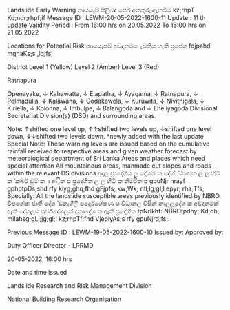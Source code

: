 Landslide Early Warning නායයෑම් පිළිබඳ පෙර අනතුරු ඇඟවීම kz;rhpT Kd;ndr;rhpf;if Message ID : LEWM-20-05-2022-1600-11 Update : 11 th update Validity Period : From 16:00 hrs on 20.05.2022 To 16:00 hrs on 21.05.2022

Locations for Potential Risk නායයෑපම් අවදානම ෙැවතිය හැකි ප්‍රපේශ fdjpahd mghaKs;s ,lq;fs;

District Level 1 (Yellow) Level 2 (Amber) Level 3 (Red)

Ratnapura

Openayake, ↓ Kahawatta, ↓ Elapatha, ↓ Ayagama, ↓ Ratnapura, ↓ Pelmadulla, ↓ Kalawana, ↓ Godakawela, ↓ Kuruwita, ↓ Nivithigala, ↓ Kiriella, ↓ Kolonna, ↓ Imbulpe, ↓ Balangoda and ↓ Eheliyagoda Divisional Secretariat Division(s) (DSD) and surrounding areas.

Note: ↑shifted one level up, ↑↑shifted two levels up, ↓shifted one level down, ↓↓shifted two levels down. *newly added with the last update Special Note: These warning levels are issued based on the cumulative rainfall received to respective areas and given weather forecast by meteorological department of Sri Lanka Areas and places which need special attention All mountainous areas, manmade cut slopes and roads within the relevant DS divisions අදාල ප්‍රාදේශීය ල දේශම් ක දේශ්්ඨාශාත ල ල හිටි ක ්කර්බ වුම් ක ා ආ ්‍රිත ප ප්‍රදේශීත ල ල හිටි ක නිර්මිත ප gpuNjr nrayf gphptpDs;shd rfy kiyg;ghq;fhd gFjpfs; kw;Wk; ntl;lg;gl;l epyr; rha;Tfs; Specially: All the landslide susceptible areas previously identified by NBRO. විපශේෂ: ජාති් දේශ ්ඩනැගිලි පර්දේශේෂණ සංවිධානල විසින් නාලලුදේශ ක අවදානමක් ඇති දේශලස පුර්වදේශලන් දුනාදේශ න ඇති ප්‍රදේශීත tpNrlkhf: NBROtpdhy; Kd;dh; milahsg;gLj;jg;gl;l kz;rhpTf;fhd VjepiyAs;s rfy gpuNjrq;fs;.

Previous Message ID : LEWM-19-05-2022-1600-10 Issued by: Approved by:

Duty Officer Director - LRRMD

20-05-2022, 16:00 hrs

Date and time issued

Landslide Research and Risk Management Division

National Building Research Organisation